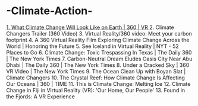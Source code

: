 # -Climate-Action-

[1. What Climate Change Will Look Like on Earth | 360 | VR
]([url](https://youtu.be/WXAHh3pe84k?si=uOj-bpJd7lX_Kpy_)
)2. Climate Changers Trailer (360 Video)
3. Virtual Reality/360 video: Meet your carbon footprint
4. A 360 Virtual Reality Film Exploring Climate Change Across the World | Honoring the Future
5. See Iceland in Virtual Reality | NYT - 52 Places to Go
6. Climate Change: Toxic Trespassing In Texas | The Daily 360 | The New York Times
7. Carbon-Neutral Dream Eludes Oasis City Near Abu Dhabi | The Daily 360 | The New York Times
8. Under a Cracked Sky | 360 VR Video | The New York Times
9. The Ocean Clean Up with Boyan Slat | Climate Changers
10. The Crystal Reef: How Climate Change Is Affecting Our Oceans | 360 | TIME
11. This is Climate Change: Melting Ice
12. Climate Change in Fiji in Virtual Reality (VR): 'Our Home, Our People'
13. Found in the Fjords: A VR Experience
